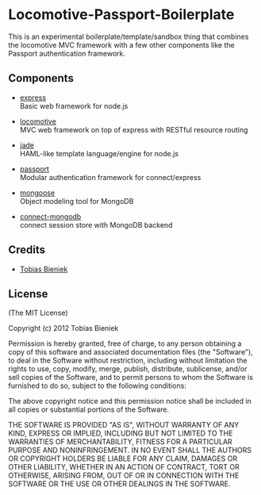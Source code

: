 # Locomotive-Passport-Boilerplate

This is an experimental boilerplate/template/sandbox thing that combines the
locomotive MVC framework with a few other components like the Passport
authentication framework.

## Components

 * [express](http://expressjs.com/)  
   Basic web framework for node.js

 * [locomotive](http://locomotivejs.org/)  
   MVC web framework on top of express with RESTful resource routing

 * [jade](http://jade-lang.com/)  
   HAML-like template language/engine for node.js

 * [passport](http://passportjs.org/)  
   Modular authentication framework for connect/express

 * [mongoose](http://mongoosejs.com/)  
   Object modeling tool for MongoDB

 * [connect-mongodb](https://github.com/masylum/connect-mongodb)  
   connect session store with MongoDB backend

## Credits

  - [Tobias Bieniek](http://github.com/Turbo87)

## License

(The MIT License)

Copyright (c) 2012 Tobias Bieniek

Permission is hereby granted, free of charge, to any person obtaining a copy of
this software and associated documentation files (the "Software"), to deal in
the Software without restriction, including without limitation the rights to
use, copy, modify, merge, publish, distribute, sublicense, and/or sell copies of
the Software, and to permit persons to whom the Software is furnished to do so,
subject to the following conditions:

The above copyright notice and this permission notice shall be included in all
copies or substantial portions of the Software.

THE SOFTWARE IS PROVIDED "AS IS", WITHOUT WARRANTY OF ANY KIND, EXPRESS OR
IMPLIED, INCLUDING BUT NOT LIMITED TO THE WARRANTIES OF MERCHANTABILITY, FITNESS
FOR A PARTICULAR PURPOSE AND NONINFRINGEMENT. IN NO EVENT SHALL THE AUTHORS OR
COPYRIGHT HOLDERS BE LIABLE FOR ANY CLAIM, DAMAGES OR OTHER LIABILITY, WHETHER
IN AN ACTION OF CONTRACT, TORT OR OTHERWISE, ARISING FROM, OUT OF OR IN
CONNECTION WITH THE SOFTWARE OR THE USE OR OTHER DEALINGS IN THE SOFTWARE.